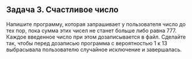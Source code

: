 ## Задача 3. Счастливое число
Напишите программу, которая запрашивает у пользователя число до тех пор, пока сумма этих чисел не станет 
больше либо равна 777. 
Каждое введенное число при этом дозаписывается в файл. 
Сделайте так, чтобы перед дозаписью программа с вероятностью 1 к 13 
выбрасывала пользователю случайное исключение и завершалась.



